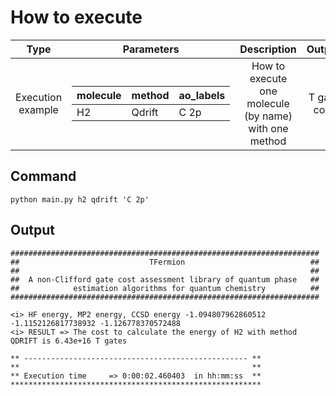 How to execute
=============

| Type  | Parameters | Description | Output |
|:-------------: |:-------------: |:-------------: |:-------------: |
| Execution example  | <table>  <thead>  <tr>  <th>molecule</th>  <th>method</th>  <th>ao_labels</th>  </tr>  </thead>  <tbody>  <tr>  <td>H2</td><td>Qdrift</td><td>C 2p</td>  </tr>  <tr>  </tbody>  </table>     | How to execute one molecule (by name) with one method | T gate cost |

Command
-------------
```
python main.py h2 qdrift 'C 2p'
```

Output
---------

```
#####################################################################
##                             TFermion                            ##
##                                                                 ##
##  A non-Clifford gate cost assessment library of quantum phase   ##
##            estimation algorithms for quantum chemistry          ##
#####################################################################

<i> HF energy, MP2 energy, CCSD energy -1.094807962860512 -1.1152126817738932 -1.126778370572488
<i> RESULT => The cost to calculate the energy of H2 with method QDRIFT is 6.43e+16 T gates

** -------------------------------------------------- **
**                                                    **
** Execution time     => 0:00:02.460403  in hh:mm:ss  **
********************************************************


```